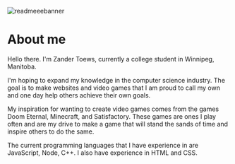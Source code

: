 ![readmeeebanner](https://github.com/ZphoenixT/ReadMe-Banner/assets/149821497/ff576132-d4f1-4a9e-8922-d9da523603c9)

# About me

Hello there. I'm Zander Toews, currently a college student in Winnipeg, Manitoba.

I'm hoping to expand my knowledge in the computer science industry. The goal is to make websites and video games that I am proud to call my own and one day help others achieve their own goals. 

My inspiration for wanting to create video games comes from the games Doom Eternal, Minecraft, and Satisfactory. These games are ones I play often and are my drive to make a game that will stand the sands of time and inspire others to do the same. 

The current programming languages that I have experience in are JavaScript, Node, C++. I also have experience in HTML and CSS.
  
  
